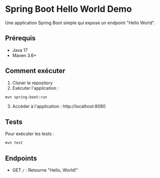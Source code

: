 # Spring Boot Hello World Demo

Une application Spring Boot simple qui expose un endpoint "Hello World".

## Prérequis

- Java 17
- Maven 3.6+

## Comment exécuter

1. Cloner le repository
2. Exécuter l'application :
```bash
mvn spring-boot:run
```
3. Accéder à l'application : http://localhost:8080

## Tests

Pour exécuter les tests :
```bash
mvn test
```

## Endpoints

- GET `/` : Retourne "Hello, World!" 
